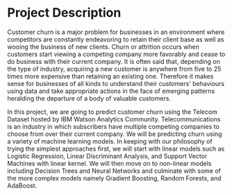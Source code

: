 # Project Description
Customer churn is a major problem for businesses in an environment where competitors are constantly endeavoring to retain their client base as well as wooing the business of new clients. Churn or attrition occurs when customers start viewing a competing company more favorably and cease to do business with their current company. It is often said that, depending on the type of industry, acquiring a new customer is anywhere from five to 25 times more expensive than retaining an existing one. Therefore it makes sense for businesses of all kinds to understand their customers' behaviours using data and take appropriate actions in the face of emerging patterns heralding the departure of a body of valuable customers.

In this project, we are going to predict customer churn using the Telecom Dataset hosted by IBM Watson Analytics Community. Telecommunications is an industry in which subscribers have multiple competing companies to choose from over their current company. We will be predicting churn using a variety of machine learning models. In keeping with our philosophy of trying the simplest approaches first, we will start with linear models such as Logistic Regression, Linear Discriminant Analysis, and Support Vector Machines with linear kernel. We will then move on to non-linear models including Decision Trees and Neural Networks and culminate with some of the more complex models namely Gradient Boosting, Random Forests, and AdaBoost.
